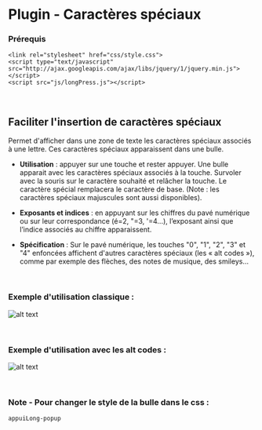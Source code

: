 # Plugin - Caractères spéciaux

### Prérequis

```
<link rel="stylesheet" href="css/style.css">       
<script type="text/javascript" src="http://ajax.googleapis.com/ajax/libs/jquery/1/jquery.min.js"></script>
<script src="js/longPress.js"></script> 
```
<br/>

## Faciliter l'insertion de caractères spéciaux
Permet d'afficher dans une zone de texte les caractères spéciaux associés à une lettre. Ces caractères spéciaux apparaissent dans une bulle.


* **Utilisation** : appuyer sur une touche et rester appuyer. Une bulle apparait avec les caractères spéciaux associés à la touche. Survoler avec la souris sur le caractère souhaité et relâcher la touche. Le caractère spécial remplacera le caractère de base. (Note : les caractères spéciaux majuscules sont aussi disponibles).


* **Exposants et indices** : en appuyant sur les chiffres du pavé numérique ou sur leur correspondance (é=2, "=3, '=4...), l’exposant ainsi que l’indice associés au chiffre apparaissent.


* **Spécification** : Sur le pavé numérique, les touches "0", "1", "2", "3" et "4" enfoncées affichent d'autres caractères spéciaux (les « alt codes »), comme par exemple des flèches, des notes de musique, des smileys…

<br/>

### Exemple d'utilisation classique :

![alt text](https://www.zupimages.net/up/18/03/a5ur.png)

<br/>

### Exemple d'utilisation avec les alt codes :
![alt text](https://zupimages.net/up/18/03/iyam.png)

<br/>

### Note - Pour changer le style de la bulle dans le css :
```
appuiLong-popup
```
